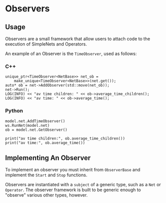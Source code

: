 # Observers

## Usage

Observers are a small framework that allow users to attach code to the execution of SimpleNets and Operators.

An example of an Observer is the `TimeObserver`, used as follows:

### C++

```
unique_ptr<TimeObserver<NetBase>> net_ob =
    make_unique<TimeObserver<NetBase>>(net.get());
auto* ob = net->AddObserver(std::move(net_ob));
net->Run();
LOG(INFO) << "av time children: " << ob->average_time_children();
LOG(INFO) << "av time: " << ob->average_time();
```
  
### Python

```
model.net.AddTimeObserver()
ws.RunNet(model.net)
ob = model.net.GetObserver()

print("av time children:", ob.average_time_children())
print("av time:", ob.average_time())
```


## Implementing An Observer

To implement an observer you must inherit from `ObserverBase` and implement the `Start` and `Stop` functions.

Observers are instantiated with a `subject` of a generic type, such as a `Net` or `Operator`.  The observer framework is built to be generic enough to "observe" various other types, however.
